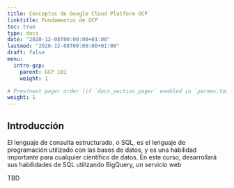 ```yaml
---
title: Conceptos de Google Cloud Platform GCP
linktitle: Fundamentos de GCP
toc: true
type: docs
date: "2020-12-08T00:00:00+01:00"
lastmod: "2020-12-08T00:00:00+01:00"
draft: false
menu:
  intro-gcp:
    parent: GCP 101
    weight: 1

# Prev/next pager order (if `docs_section_pager` enabled in `params.toml`)
weight: 1
---
```


## Introducción
El lenguaje de consulta estructurado, o SQL, es el lenguaje de programación utilizado con las bases de datos, y es una habilidad importante para cualquier científico de datos. En este curso, desarrollará sus habilidades de SQL utilizando BigQuery, un servicio web 


TBD



